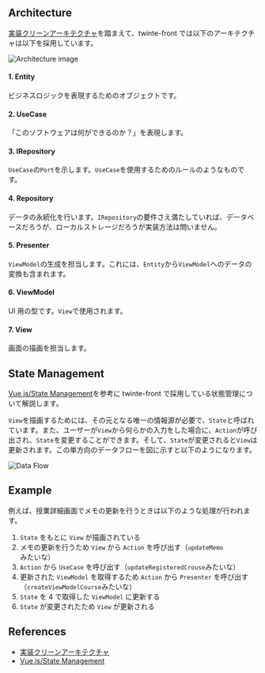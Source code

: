 ## Architecture

[実装クリーンアーキテクチャ](https://qiita.com/nrslib/items/a5f902c4defc83bd46b8)を踏まえて、twinte-front では以下のアーキテクチャは以下を採用しています。

![Architecture image](https://user-images.githubusercontent.com/68944024/161409877-375bb674-b668-4388-9df6-ddd081b9581f.png)

#### 1. Entity

ビジネスロジックを表現するためのオブジェクトです。

#### 2. UseCase

「このソフトウェアは何ができるのか？」を表現します。

#### 3. IRepository

`UseCase`の`Port`を示します。`UseCase`を使用するためのルールのようなものです。

#### 4. Repository

データの永続化を行います。`IRepository`の要件さえ満たしていれば、データベースだろうが、ローカルストレージだろうが実装方法は問いません。

#### 5. Presenter

`ViewModel`の生成を担当します。これには、`Entity`から`ViewModel`へのデータの変換も含まれます。

#### 6. ViewModel

UI 用の型です。`View`で使用されます。

#### 7. View

画面の描画を担当します。

## State Management

[Vue.js/State Management](https://vuejs.org/guide/scaling-up/state-management.html)を参考に twinte-front で採用している状態管理について解説します。

`View`を描画するためには、その元となる唯一の情報源が必要で、`State`と呼ばれています。また、ユーザーが`View`から何らかの入力をした場合に、`Action`が呼び出され、`State`を変更することができます。そして、`State`が変更されると`View`は更新されます。この単方向のデータフローを図に示すと以下のようになります。

![Data Flow](https://user-images.githubusercontent.com/68944024/161410858-c3dfca15-2645-4ec5-a7ae-14590462f8b7.png)

## Example

例えば、授業詳細画面でメモの更新を行うときは以下のような処理が行われます。

1. `State` をもとに `View` が描画されている
2. メモの更新を行うため `View` から `Action` を呼び出す（`updateMemo`みたいな）
3. `Action` から `UseCase` を呼び出す（`updateRegisteredCrouse`みたいな）
4. 更新された `ViewModel` を取得するため `Action` から `Presenter` を呼び出す（`createViewModelCourse`みたいな）
5. `State` を 4 で取得した `ViewModel` に更新する
6. `State` が変更されたため `View` が更新される

## References

- [実装クリーンアーキテクチャ](https://qiita.com/nrslib/items/a5f902c4defc83bd46b8)
- [Vue.js/State Management](https://vuejs.org/guide/scaling-up/state-management.html)
